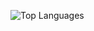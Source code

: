 ![Top Languages](https://github-readme-stats.vercel.app/api/top-langs/?username=Kajaia&layout=compact&theme=dark)
